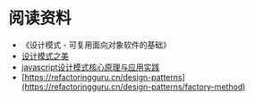 # 阅读资料

- 《设计模式 - 可复用面向对象软件的基础》
- [设计模式之美](https://time.geekbang.org/column/intro/100039001)
- [javascript设计模式核心原理与应用实践](https://juejin.cn/book/6844733790204461070/section/6844733790279974919)
- [https://refactoringguru.cn/design-patterns](https://refactoringguru.cn/design-patterns/factory-method)
